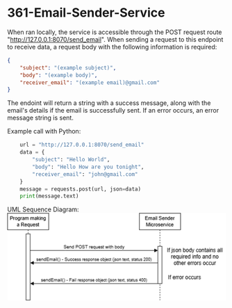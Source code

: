 # 361-Email-Sender-Service

When ran locally, the service is accessible through the POST request route "http://127.0.0.1:8070/send_email". When sending a request to this endpoint to receive data, a request body with the following information is required: 

```json
{
    "subject": "(example subject)",
    "body": "(example body)",
    "receiver_email": "(example email)@gmail.com"
}
```
The endoint will return a string with a success message, along with the email's details if the email is successfully sent. If an error occurs, an error message string is sent.

Example call with Python:
```python
    url = "http://127.0.0.1:8070/send_email"
    data = {
        "subject": "Hello World",
        "body": "Hello How are you tonight",
        "receiver_email": "john@gmail.com"
    }
    message = requests.post(url, json=data)
    print(message.text)

```
UML Sequence Diagram:
![UML](UML.png)
